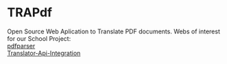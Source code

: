 # TRAPdf
Open Source Web Aplication to Translate PDF documents.
Webs of interest for our School Project:  
[pdfparser](https://github.com/smalot/pdfparser)  
[Translator-Api-Integration](https://cloud.google.com/translate/docs/getting-started)  
